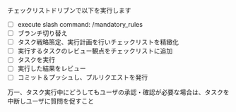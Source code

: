 チェックリストドリブンで以下を実行します

- [ ] execute slash command: /mandatory_rules
- [ ] ブランチ切り替え
- [ ] タスク戦略策定、実行計画を行いチェックリストを精緻化
- [ ] 実行するタスクのレビュー観点をチェックリストに追加
- [ ] タスクを実行
- [ ] 実行した結果をレビュー
- [ ] コミット＆プッシュし、プルリクエストを発行

万一、タスク実行中にどうしてもユーザの承認・確認が必要な場合は、タスクを中断しユーザに質問を促すこと

